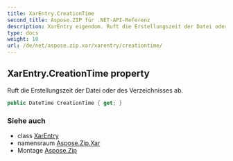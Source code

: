 ```yaml
---
title: XarEntry.CreationTime
second_title: Aspose.ZIP für .NET-API-Referenz
description: XarEntry eigendom. Ruft die Erstellungszeit der Datei oder des Verzeichnisses ab.
type: docs
weight: 10
url: /de/net/aspose.zip.xar/xarentry/creationtime/
---
```

## XarEntry.CreationTime property

Ruft die Erstellungszeit der Datei oder des Verzeichnisses ab.

```csharp
public DateTime CreationTime { get; }
```

### Siehe auch

* class [XarEntry](../)
* namensraum [Aspose.Zip.Xar](../../xarentry/)
* Montage [Aspose.Zip](../../../)


